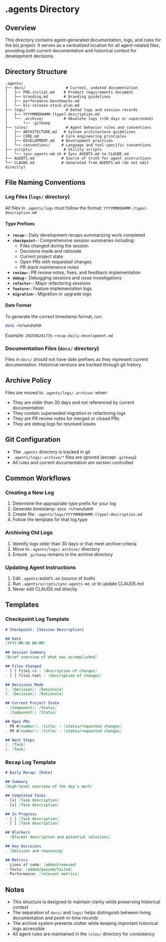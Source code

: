 # .agents Directory

## Overview

This directory contains agent-generated documentation, logs, and rules for the blz project. It serves as a centralized location for all agent-related files, providing both current documentation and historical context for development decisions.

## Directory Structure

```
.agents/
├── docs/                  # Current, undated documentation
│   ├── PRD.initial.md    # Product requirements document
│   ├── branding.md       # Branding guidelines
│   ├── performance-benchmarks.md
│   └── blz-release-stack-plan.md
├── logs/                  # Dated logs and session records
│   ├── YYYYMMDDHHMM-[type]-description.md
│   └── .archive/         # Obsolete logs (>30 days or superseded)
│       └── .gitkeep
├── rules/                 # Agent behavior rules and conventions
│   ├── ARCHITECTURE.md   # System architecture guidelines
│   ├── CORE.md          # Core engineering principles
│   ├── DEVELOPMENT.md   # Development practices
│   └── conventions/     # Language and tool-specific conventions
├── scripts/              # Utility scripts
│   └── sync-agents-md.sh # Sync AGENTS.md to CLAUDE.md
├── AGENTS.md            # Source of truth for agent instructions
└── CLAUDE.md            # Generated from AGENTS.md (do not edit directly)
```

## File Naming Conventions

### Log Files (`logs/` directory)

All files in `.agents/logs` must follow the format: `YYYYMMDDHHMM-[type]-description.md`

#### Type Prefixes

- **`recap-`**: Daily development recaps summarizing work completed
- **`checkpoint-`**: Comprehensive session summaries including:
  - Files changed during the session
  - Decisions made and rationale
  - Current project state
  - Open PRs with requested changes
  - PR stack maintenance notes
- **`review-`**: PR review notes, fixes, and feedback implementation
- **`debug-`**: Debugging sessions and issue investigations
- **`refactor-`**: Major refactoring sessions
- **`feature-`**: Feature implementation logs
- **`migration-`**: Migration or upgrade logs

#### Date Format

To generate the correct timestamp format, run:
```bash
date +%Y%m%d%H%M
```

Example: `202508281735-recap-daily-development.md`

### Documentation Files (`docs/` directory)

Files in `docs/` should not have date prefixes as they represent current documentation. Historical versions are tracked through git history.

## Archive Policy

Files are moved to `.agents/logs/.archive/` when:

- They are older than 30 days and not referenced by current documentation
- They contain superseded migration or refactoring logs
- They are PR review notes for merged or closed PRs
- They are debug logs for resolved issues

## Git Configuration

- The `.agents` directory is tracked in git
- `.agents/logs/.archive/*` files are ignored (except `.gitkeep`)
- All rules and current documentation are version controlled

## Common Workflows

### Creating a New Log

1. Determine the appropriate type prefix for your log
2. Generate timestamp: `date +%Y%m%d%H%M`
3. Create file: `.agents/logs/YYYYMMDDHHMM-[type]-description.md`
4. Follow the template for that log type

### Archiving Old Logs

1. Identify logs older than 30 days or that meet archive criteria
2. Move to `.agents/logs/.archive/` directory
3. Ensure `.gitkeep` remains in the archive directory

### Updating Agent Instructions

1. Edit `.agents/AGENTS.md` (source of truth)
2. Run `.agents/scripts/sync-agents-md.sh` to update CLAUDE.md
3. Never edit CLAUDE.md directly

## Templates

### Checkpoint Log Template

```markdown
# Checkpoint: [Session Description]

## Date
[YYYY-MM-DD HH:MM]

## Session Summary
[Brief overview of what was accomplished]

## Files Changed
- [ ] file1.rs - [description of changes]
- [ ] file2.toml - [description of changes]

## Decisions Made
1. [Decision]: [Rationale]
2. [Decision]: [Rationale]

## Current Project State
- [Component]: [Status]
- [Component]: [Status]

## Open PRs
- PR #[number]: [title] - [status/requested changes]
- PR #[number]: [title] - [status/requested changes]

## Next Steps
1. [Task]
2. [Task]
```

### Recap Log Template

```markdown
# Daily Recap: [Date]

## Summary
[High-level overview of the day's work]

## Completed Tasks
- [x] [Task description]
- [x] [Task description]

## In Progress
- [ ] [Task description]
- [ ] [Task description]

## Blockers
- [Blocker description and potential solutions]

## Key Decisions
- [Decision and reasoning]

## Metrics
- Lines of code: [added/removed]
- Tests: [added/passed/failed]
- Performance: [relevant metrics]
```

## Notes

- This structure is designed to maintain clarity while preserving historical context
- The separation of `docs/` and `logs/` helps distinguish between living documentation and point-in-time records
- The archive system prevents clutter while keeping important historical logs accessible
- All agent rules are maintained in the `rules/` directory for consistency
